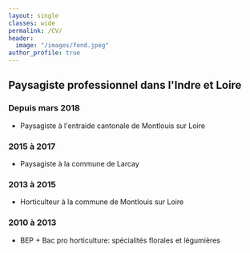 ```yaml
---
layout: single
classes: wide
permalink: /CV/
header:
  image: "/images/fond.jpeg"
author_profile: true
---
```


## Paysagiste professionnel dans l'Indre et Loire

### Depuis mars 2018

* Paysagiste à l'entraide cantonale de Montlouis sur Loire


### 2015 à 2017

* Paysagiste à la commune de Larcay


### 2013 à 2015

* Horticulteur à la commune de Montlouis sur Loire


### 2010 à 2013

* BEP + Bac pro horticulture: spécialités florales et légumières

